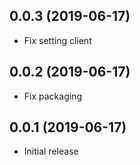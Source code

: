 ## 0.0.3 (2019-06-17)

- Fix setting client

## 0.0.2 (2019-06-17)

- Fix packaging

## 0.0.1 (2019-06-17)

- Initial release
